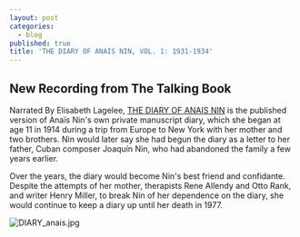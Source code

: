 ```yaml
---
layout: post
categories:
  - blog
published: true
title: 'THE DIARY OF ANAIS NIN, VOL. 1: 1931-1934'
---
```

## New Recording from The Talking Book

Narrated By Elisabeth Lagelee, [THE DIARY OF ANAIS NIN](https://thetalkingbook.org/the-diary-anais-nin-1) is the published version of Anaïs Nin's own private manuscript diary, which she began at age 11 in 1914 during a trip from Europe to New York with her mother and two brothers. Nin would later say she had begun the diary as a letter to her father, Cuban composer Joaquín Nin, who had abandoned the family a few years earlier.

Over the years, the diary would become Nin's best friend and confidante. Despite the attempts of her mother, therapists Rene Allendy and Otto Rank, and writer Henry Miller, to break Nin of her dependence on the diary, she would continue to keep a diary up until her death in 1977.

![DIARY_anais.jpg]({{site.baseurl}}/media/DIARY_anais.jpg)
